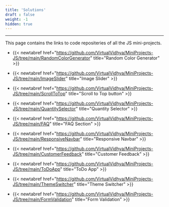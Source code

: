 ```yaml
---
title: 'Solutions'
draft : false
weight: -1
hidden: true
---
```


---

This page contains the links to code repositeries of all the JS mini-projects.

- {{< newtabref  href="https://github.com/VirtualVidhya/MiniProjects-JS/tree/main/RandomColorGenerator" title="Random Color Generator" >}}

- {{< newtabref  href="https://github.com/VirtualVidhya/MiniProjects-JS/tree/main/ImageSlider" title="Image Slider" >}}

- {{< newtabref  href="https://github.com/VirtualVidhya/MiniProjects-JS/tree/main/ScrollToTop" title="Scroll to Top button" >}}

- {{< newtabref  href="https://github.com/VirtualVidhya/MiniProjects-JS/tree/main/QuantitySelector" title="Quantity Selector" >}}

- {{< newtabref  href="https://github.com/VirtualVidhya/MiniProjects-JS/tree/main/FAQ" title="FAQ Section" >}}

- {{< newtabref  href="https://github.com/VirtualVidhya/MiniProjects-JS/tree/main/ResponsiveNavbar" title="Responsive Navbar" >}}

- {{< newtabref  href="https://github.com/VirtualVidhya/MiniProjects-JS/tree/main/CustomerFeedback" title="Customer Feedback" >}}

- {{< newtabref  href="https://github.com/VirtualVidhya/MiniProjects-JS/tree/main/ToDoApp" title="ToDo App" >}}

- {{< newtabref  href="https://github.com/VirtualVidhya/MiniProjects-JS/tree/main/ThemeSwitcher" title="Theme Switcher" >}}

- {{< newtabref  href="https://github.com/VirtualVidhya/MiniProjects-JS/tree/main/FormValidation" title="Form Validation" >}}